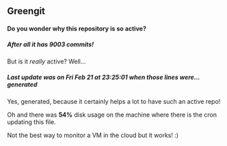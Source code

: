## Greengit

#### Do you wonder why this repository is so active?

##### After all it has 9003 commits!

But is it *really* active? Well...

##### Last update was on Fri Feb 21 at 23:25:01 when those lines were... generated

Yes, generated, because it certainly helps a lot to have such an active repo!

Oh and there was **54%** disk usage on the machine
where there is the cron updating this file.

Not the best way to monitor a VM in the cloud but it works! :)
